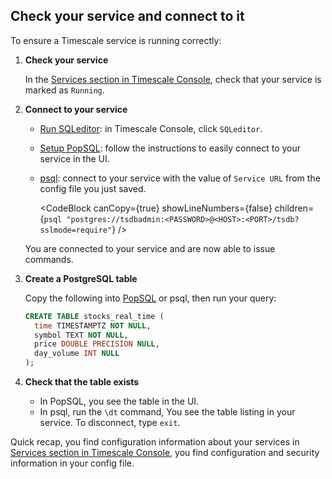 <Procedure>

## Check your service and connect to it

To ensure a Timescale service is running correctly:

1. **Check your service**

    In the [Services section in Timescale Console][services-portal], check that your service is marked as `Running`.

1. **Connect to your service**
    - [Run SQLeditor][run-sqleditor]: in Timescale Console, click `SQLeditor`. 
    - [Setup PopSQL][popsql]: follow the instructions to easily connect to your service in the UI.
    - [psql][install-psql]: connect to your service with the value of `Service URL` from the config file you 
      just saved.

      <CodeBlock canCopy={true} showLineNumbers={false} children={`
      psql "postgres://tsdbadmin:<PASSWORD>@<HOST>:<PORT>/tsdb?sslmode=require"
      `} />

    You are connected to your service and are now able to issue commands. 

1. **Create a PostgreSQL table** 

    Copy the following into [PopSQL][popsql] or psql, then run your query:

    ```sql
    CREATE TABLE stocks_real_time (
      time TIMESTAMPTZ NOT NULL,
      symbol TEXT NOT NULL,
      price DOUBLE PRECISION NULL,
      day_volume INT NULL
    );
    ```

1.  **Check that the table exists**
    - In PopSQL, you see the table in the UI. 
    - In psql, run the `\dt` command, You see the table listing in your service. To disconnect, type `exit`.


Quick recap, you find configuration information about your
services in [Services section in Timescale Console][tsc-portal], you find configuration and security information in your
config file.

</Procedure>

[tsc-portal]: https://console.cloud.timescale.com/
[account-portal]: https://console.cloud.timescale.com/dashboard/account
[services-portal]: https://console.cloud.timescale.com/dashboard/services
[install-psql]: /use-timescale/:currentVersion:/integrations/query-admin/psql/
[popsql]: /getting-started/:currentVersion:/run-queries-from-console/#popsql
[run-sqleditor]: /getting-started/:currentVersion:/run-queries-from-console/#sql-editor